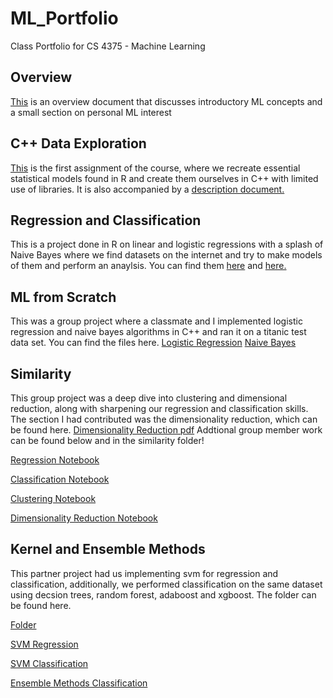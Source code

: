 # ML_Portfolio
Class Portfolio for CS 4375 - Machine Learning

## Overview
[This](Overview_of_ML.pdf) is an overview document that discusses introductory ML concepts and a small section on personal ML interest

## C++ Data Exploration
[This](dataExploration.cpp) is the first assignment of the course, where we recreate essential statistical models found in R and create them ourselves in C++ with limited use of libraries. It is also accompanied by a [description document.](ML_Portfolio_Assignment.pdf)

## Regression and Classification
This is a project done in R on linear and logistic regressions with a splash of Naive Bayes where we find datasets on the internet and try to make models of them and perform an anaylsis. You can find them [here](Regression.pdf) and [here.](Classification.pdf)

## ML from Scratch
This was a group project where a classmate and I implemented logistic regression and naive bayes algorithms in C++ and ran it on a titanic test data set. You can find the files here. 
[Logistic Regression](LogR.cpp)
[Naive Bayes](naiveBayes.cpp)

## Similarity
This group project was a deep dive into clustering and dimensional reduction, along with sharpening our regression and classification skills. The section I had contributed was the dimensionality reduction, which can be found here. [Dimensionality Reduction pdf](https://github.com/Jackshouka/ML_Portfolio/blob/main/Similarity/Dimensionality_Reduction.pdf)
Addtional group member work can be found below and in the similarity folder!

[Regression Notebook](https://github.com/Jackshouka/ML_Portfolio/blob/main/Similarity/Notebook1.pdf)

[Classification Notebook](https://github.com/Jackshouka/ML_Portfolio/blob/main/Similarity/classificationFive.pdf)

[Clustering Notebook](https://github.com/Jackshouka/ML_Portfolio/blob/main/Similarity/Clustering.pdf)

[Dimensionality Reduction Notebook](https://github.com/Jackshouka/ML_Portfolio/blob/main/Similarity/Dimensionality_Reduction.pdf)

## Kernel and Ensemble Methods
This partner project had us implementing svm for regression and classification, additionally, we performed classification on the same dataset using decsion trees, random forest, adaboost and xgboost. The folder can be found here.

[Folder](https://github.com/Jackshouka/ML_Portfolio/tree/main/Kernel_and_Ensemble)

[SVM Regression](https://github.com/Jackshouka/ML_Portfolio/blob/main/Kernel_and_Ensemble/RegressionKernel.pdf)

[SVM Classification](https://github.com/Jackshouka/ML_Portfolio/blob/main/Kernel_and_Ensemble/kernelClassification.pdf)

[Ensemble Methods Classification](https://github.com/Jackshouka/ML_Portfolio/blob/main/Kernel_and_Ensemble/Ensemble%20Techniques%20Rice%20Classification%20-%2010_23.pdf)
